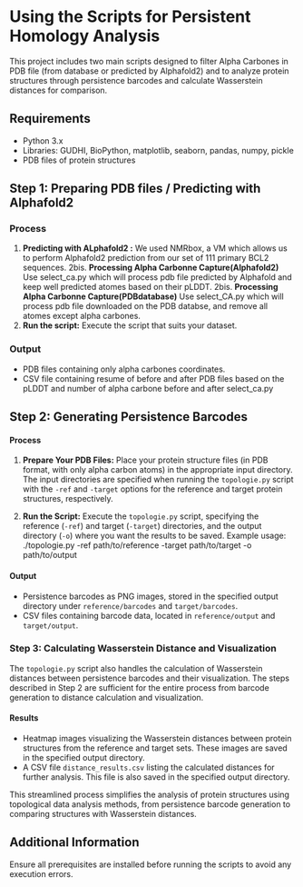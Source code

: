 # Using the Scripts for Persistent Homology Analysis

This project includes two main scripts designed to filter Alpha Carbones in PDB file (from database or predicted by Alphafold2) and to analyze protein structures through persistence barcodes and calculate Wasserstein distances for comparison.

## Requirements

- Python 3.x
- Libraries: GUDHI, BioPython, matplotlib, seaborn, pandas, numpy, pickle
- PDB files of protein structures

## Step 1: Preparing PDB files / Predicting with Alphafold2

### Process

1. **Predicting with ALphafold2 :** We used NMRbox, a VM which allows us to perform Alphafold2 prediction from our set of 111 primary BCL2 sequences.
2bis. **Processing Alpha Carbonne Capture(Alphafold2)** Use select_ca.py which will process pdb file predicted by Alphafold and keep well predicted atomes based on their pLDDT.
2bis. **Processing Alpha Carbonne Capture(PDBdatabase)** Use select_CA.py which will process pdb file downloaded on the PDB databse, and remove all atomes except alpha carbones.
3. **Run the script:** Execute the script that suits your dataset.

### Output

- PDB files containing only alpha carbones coordinates.
- CSV file containing resume of before and after PDB files based on the pLDDT and number of alpha carbone before and after select_ca.py

## Step 2: Generating Persistence Barcodes

#### Process

1. **Prepare Your PDB Files:** Place your protein structure files (in PDB format, with only alpha carbon atoms) in the appropriate input directory. The input directories are specified when running the `topologie.py` script with the `-ref` and `-target` options for the reference and target protein structures, respectively.

2. **Run the Script:** Execute the `topologie.py` script, specifying the reference (`-ref`) and target (`-target`) directories, and the output directory (`-o`) where you want the results to be saved.
Example usage: ./topologie.py -ref path/to/reference -target path/to/target -o path/to/output

#### Output

- Persistence barcodes as PNG images, stored in the specified output directory under `reference/barcodes` and `target/barcodes`.
- CSV files containing barcode data, located in `reference/output` and `target/output`.

### Step 3: Calculating Wasserstein Distance and Visualization

The `topologie.py` script also handles the calculation of Wasserstein distances between persistence barcodes and their visualization. The steps described in Step 2 are sufficient for the entire process from barcode generation to distance calculation and visualization.

#### Results

- Heatmap images visualizing the Wasserstein distances between protein structures from the reference and target sets. These images are saved in the specified output directory.
- A CSV file `distance_results.csv` listing the calculated distances for further analysis. This file is also saved in the specified output directory.

This streamlined process simplifies the analysis of protein structures using topological data analysis methods, from persistence barcode generation to comparing structures with Wasserstein distances.

## Additional Information

Ensure all prerequisites are installed before running the scripts to avoid any execution errors.
